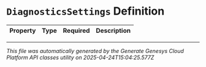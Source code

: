 # `DiagnosticsSettings` Definition

| Property | Type | Required | Description |
|----------|------|----------|-------------|

---

*This file was automatically generated by the Generate Genesys Cloud Platform API classes utility on 2025-04-24T15:04:25.577Z*